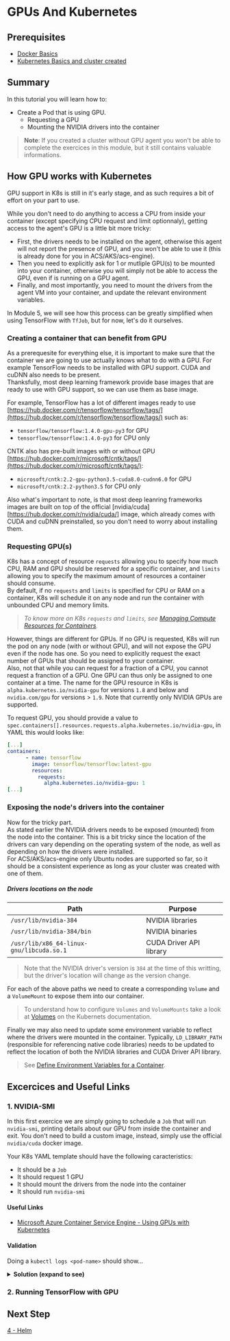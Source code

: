 # GPUs And Kubernetes

## Prerequisites  
* [Docker Basics](../1-docker)
* [Kubernetes Basics and cluster created](../2-kubernetes)

## Summary

In this tutorial you will learn how to:
* Create a Pod that is using GPU.
  * Requesting a GPU
  * Mounting the NVIDIA drivers into the container

> **Note**: If you created a cluster without GPU agent you won't be able to complete the exercices in this module, but it still contains valuable informations.

## How GPU works with Kubernetes

GPU support in K8s is still in it's early stage, and as such requires a bit of effort on your part to use.

While you don't need to do anything to access a CPU from inside your container (except specifying CPU request and limit optionnaly), getting access to the agent's  GPU is a little bit more tricky:  
* First, the drivers needs to be installed on the agent, otherwise this agent will not report the presence of GPU, and you won't be able to use it (this is already done for you in ACS/AKS/acs-engine).
* Then you need to explicitly ask for 1 or mutliple GPU(s) to be mounted into your container, otherwise you will simply not be able to access the GPU, even if is running on a GPU agent.
* Finally, and most importantly, you need to mount the drivers from the agent VM into your container, and update the relevant environment variables.

In Module 5, we will see how this process can be greatly simplified when using TensorFlow with `TfJob`, but for now, let's do it ourselves.


### Creating a container that can benefit from GPU

As a prerequesite for everything else, it is important to make sure that the container we are going to use actually knows what to do with a GPU.
For example TensorFlow needs to be installed with GPU support. CUDA and cuDNN also needs to be present.  
Thanksfully, most deep learning framework provide base images that are ready to use with GPU support, so we can use them as base image.

For example, TensorFlow has a lot of different images ready to use [https://hub.docker.com/r/tensorflow/tensorflow/tags/](https://hub.docker.com/r/tensorflow/tensorflow/tags/) such as:
* `tensorflow/tensorflow:1.4.0-gpu-py3` for GPU
* `tensorflow/tensorflow:1.4.0-py3` for CPU only

CNTK also has pre-built images with or without GPU [https://hub.docker.com/r/microsoft/cntk/tags/](https://hub.docker.com/r/microsoft/cntk/tags/):
* `microsoft/cntk:2.2-gpu-python3.5-cuda8.0-cudnn6.0` for GPU
* `microsoft/cntk:2.2-python3.5` for CPU only

Also what's important to note, is that most deep leanring frameworks images are built on top of the official [nvidia/cuda][https://hub.docker.com/r/nvidia/cuda/] image, which already comes with CUDA and cuDNN preinstalled, so you don't need to worry about installing them.


### Requesting GPU(s)

K8s has a concept of resource `requests` allowing you to specify how much CPU, RAM and GPU should be reserved for a specific container, and `limits` allowing you to specify the maximum amount of resources a container should consume.  
By default, if no `requests` and `limits` is specified for CPU or RAM on a container, K8s will schedule it on any node and run the container with unbounded CPU and memory limits.

> *To know more on K8s `requests` and `limits`, see [Managing Compute Resources for Containers](https://kubernetes.io/docs/concepts/configuration/manage-compute-resources-container/).*

However, things are different for GPUs. If no GPU is requested, K8s will run the pod on any node (with or without GPU), and will not expose the GPU even if the node has one. So you need to explicitly request the exact number of GPUs that should be assigned to your container.  
Also, not that while you can request for a fraction of a CPU, you cannot request a franction of a GPU. One GPU can thus only be assigned to one container at a time.
The name for the GPU resource in K8s is `alpha.kubernetes.io/nvidia-gpu` for versions `1.8` and below and `nvidia.com/gpu` for versions > `1.9`. Note that currently only NVIDIA GPUs are supported.

To request GPU, you should provide a value to `spec.containers[].resources.requests.alpha.kubernetes.io/nvidia-gpu`, in YAML this would looks like:

```yaml
[...]
containers:
      - name: tensorflow
        image: tensorflow/tensorflow:latest-gpu
        resources:
          requests:
            alpha.kubernetes.io/nvidia-gpu: 1 
[...]
```

### Exposing the node's drivers into the container

Now for the tricky part.  
As stated earlier the NVIDIA drivers needs to be exposed (mounted) from the node into the container. This is a bit tricky since the location of the drivers can vary depending on the operating system of the node, as well as depending on how the drivers were installed.  
For ACS/AKS/acs-engine only Ubuntu nodes are supported so far, so it should be a consistent experience as long as your cluster was created with one of them.  

##### Drivers locations on the node

| Path | Purpose
|----|----|
|`/usr/lib/nvidia-384` | NVIDIA libraries |
|`/usr/lib/nvidia-384/bin`| NVIDIA binaries |
|`/usr/lib/x86_64-linux-gnu/libcuda.so.1` | CUDA Driver API library | 

> Note that the NVIDIA driver's version is `384` at the time of this writting, but the driver's location will change as the version change.

For each of the above paths we need to create a corresponding `Volume` and a `VolumeMount` to expose them into our container.  

> To understand how to configure `Volumes` and `VolumeMounts` take a look at [Volumes](https://kubernetes.io/docs/user-guide/walkthrough/#volumes) on the Kubernets documentation.

Finally we may also need to update some environment variable to reflect where the drivers were mounted in the container. Typically, `LD_LIBRARY_PATH` (responsible for referencing native code libraries) needs to be updated to reflect the location of both the NVIDIA libraries and CUDA Driver API library.

> See [Define Environment Variables for a Container](https://kubernetes.io/docs/tasks/inject-data-application/define-environment-variable-container/).


## Excercices and Useful Links

### 1. NVIDIA-SMI
In this first exercice we are simply going to schedule a `Job` that will run `nvidia-smi`, printing details about our GPU from inside the container and exit.
You don't need to build a custom image, instead, simply use the official `nvidia/cuda` docker image.

Your K8s YAML template should have the following caracteristics:
* It should be a `Job`
* It should request 1 GPU
* It should mount the drivers from the node into the container
* It should run `nvidia-smi`

#### Useful Links
* [Microsoft Azure Container Service Engine - Using GPUs with Kubernetes](https://github.com/Azure/acs-engine/blob/master/docs/kubernetes/gpu.md)

#### Validation

Doing a `kubectl logs <pod-name>` should show...

<details>
<summary><strong>Solution (expand to see)</strong></summary>
<p>

```yaml
apiVersion: batch/v1
kind: Job
metadata:
  name: nvidia-smi
spec:
  template:
    metadata:
      name: nvidia-smi
    spec:
      restartPolicy: Never
      volumes: # Where the NVIDIA driver libraries and binaries are located on the host (note that libcuda is not needed to run nvidia-smi)
      - name: bin
        hostPath: 
          path: /usr/lib/nvidia-378/bin
      - name: lib
        hostPath: 
          path: /usr/lib/nvidia-378
      containers:
      - name: nvidia-smi
        image: nvidia/cuda # Which image to run        
        command:
          - nvidia-smi # The command to run when the container starts
        resources:
          requests:
            alpha.kubernetes.io/nvidia-gpu: 1 # Requesting 1 GPU
        volumeMounts: # Where the NVIDIA driver libraries and binaries should be mounted inside our container
        - name: bin
          mountPath: /usr/local/nvidia/bin
        - name: lib
          mountPath: /usr/lib/nvidia
```

</p>
</details>

### 2. Running TensorFlow with GPU

## Next Step
[4 - Helm](../4-helm/README.md)